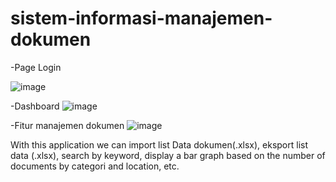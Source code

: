 # sistem-informasi-manajemen-dokumen

-Page Login

![image](https://user-images.githubusercontent.com/55465287/186004564-21e1a542-3198-4157-93af-523fbc837bf1.png)


-Dashboard
![image](https://user-images.githubusercontent.com/55465287/186004854-f1d5b63d-906e-4d44-af03-e81031c72e8b.png)

-Fitur manajemen dokumen
![image](https://user-images.githubusercontent.com/55465287/186005079-68f653ed-5236-427c-a808-7e244e68d64c.png)


With this application we can import list Data dokumen(.xlsx), eksport list data (.xlsx), search by keyword, display a bar graph based on the number of documents by categori and location, etc. 


